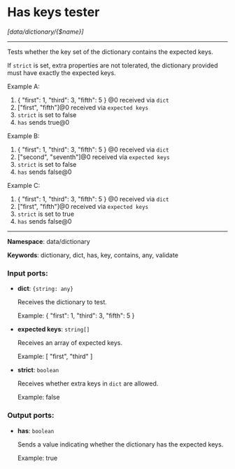 # Has keys tester

_[data/dictionary/{$name}]_

---

Tests whether the key set of the dictionary contains the expected keys.

If `strict` is set, extra properties are not tolerated, the dictionary provided must have exactly the expected keys.

Example A:
1. { "first": 1, "third": 3, "fifth": 5 } @0 received via `dict`
2. ["first", "fifth"]@0 received via `expected keys`
3. `strict` is set to false
4. `has` sends true@0

Example B:
1. { "first": 1, "third": 3, "fifth": 5 } @0 received via `dict`
2. ["second", "seventh"]@0 received via `expected keys`
3. `strict` is set to false
4. `has` sends false@0

Example C:
1. { "first": 1, "third": 3, "fifth": 5 } @0 received via `dict`
2. ["first", "fifth"]@0 received via `expected keys`
3. `strict` is set to true
4. `has` sends false@0

---

__Namespace__: data/dictionary

__Keywords__: dictionary, dict, has, key, contains, any, validate

### Input ports:

* __dict__: ` {string: any} `

    Receives the dictionary to test.
    
    Example:
    { "first": 1, "third": 3, "fifth": 5 }


* __expected keys__: ` string[] `

    Receives an array of expected keys.
    
    Example:
    [ "first", "third" ]


* __strict__: ` boolean `

    Receives whether extra keys in `dict` are allowed.
    
    Example:
    false

### Output ports:

* __has__: ` boolean `

    Sends a value indicating whether the dictionary has the expected keys.
    
    Example:
    true
    

